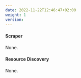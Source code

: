 ```yaml
---
date: 2022-11-22T12:46:47+02:00
weight: 1
version:
---
```


#### Scraper

None.
#### Resource Discovery

None.
